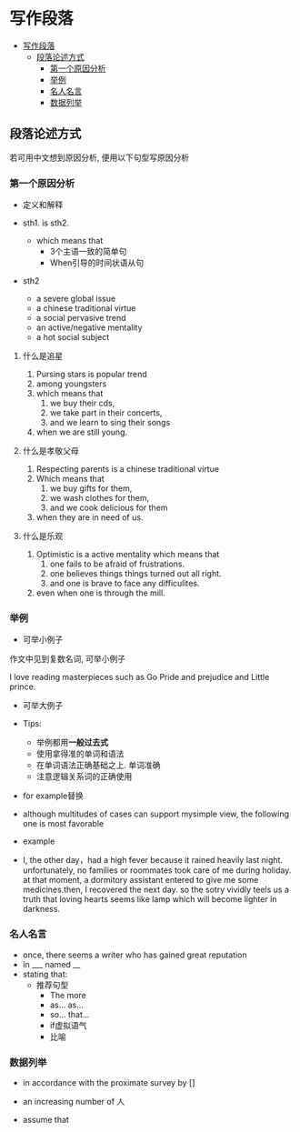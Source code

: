 # 写作段落

- [写作段落](#写作段落)
  - [段落论述方式](#段落论述方式)
    - [第一个原因分析](#第一个原因分析)
    - [举例](#举例)
    - [名人名言](#名人名言)
    - [数据列举](#数据列举)

## 段落论述方式

若可用中文想到原因分析, 便用以下句型写原因分析

### 第一个原因分析

- 定义和解释

- sth1. is sth2.
  - which means that
    - 3个主语一致的简单句
    - When引导的时间状语从句

- sth2
  - a severe global issue
  - a chinese traditional virtue
  - a social pervasive trend
  - an active/negative mentality
  - a hot social subject

1. 什么是追星
   1. Pursing stars is popular trend
   2. among youngsters
   3. which means that
      1. we buy their cds,
      2. we take part in their concerts,
      3. and we learn to sing their songs
   4. when we are still young.

2. 什么是孝敬父母
   1. Respecting parents is a chinese traditional virtue
   2. Which means that
      1. we buy gifts for them,
      2. we wash clothes for them,
      3. and we cook delicious for them
   3. when they are in need of us.

3. 什么是乐观
   1. Optimistic is a active mentality which means that
      1. one fails to be afraid of frustrations.
      2. one believes things things turned out all right.
      3. and one is brave to face any difficulites.
   2. even when one is through the mill.

### 举例

- 可举小例子

作文中见到复数名词, 可举小例子

I love reading masterpieces such as Go Pride and prejudice and Little prince.

- 可举大例子

- Tips:
  - 举例都用**一般过去式**
  - 使用拿得准的单词和语法
  - 在单词语法正确基础之上. 单词准确
  - 注意逻辑关系词的正确使用

- for example替换
- although multitudes of cases can support mysimple view, the following one is most favorable

- example
- I, the other day，had a high fever because it rained heavily last night. unfortunately, no families or roommates took care of me during holiday. at that moment, a dormitory assistant entered to give me some medicines.then, I recovered the next day. so the sotry vividly teels us a truth that loving hearts seems like lamp which will become lighter in darkness.

### 名人名言

- once, there seems a writer who has gained great reputation
- in ___ named __
- stating that:
  - 推荐句型
    - The more
    - as... as...
    - so... that...
    - if虚拟语气
    - 比喻

### 数据列举

- in accordance with the proximate survey by []

- an increasing number of 人
- assume that

